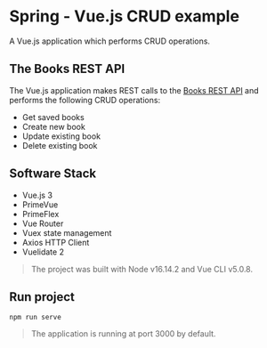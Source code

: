 # Spring - Vue.js CRUD example
A Vue.js application which performs CRUD operations.

## The Books REST API
The Vue.js application makes REST calls to the [Books REST API](https://github.com/kafousis/books-rest-api) and performs the following CRUD operations:
- Get saved books
- Create new book
- Update existing book
- Delete existing book

## Software Stack
- Vue.js 3
- PrimeVue
- PrimeFlex
- Vue Router
- Vuex state management
- Axios HTTP Client 
- Vuelidate 2

> The project was built with Node v16.14.2 and Vue CLI v5.0.8.

## Run project
```
npm run serve
```

> The application is running at port 3000 by default.

